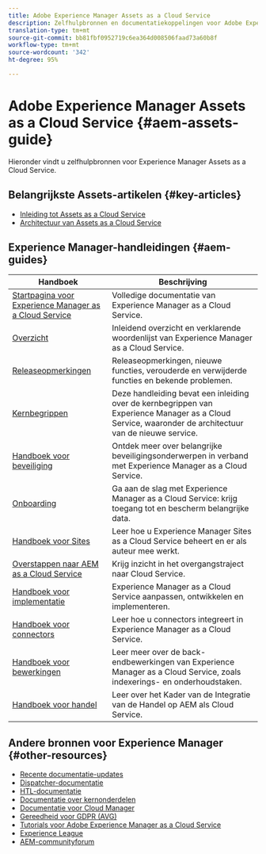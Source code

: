 ```yaml
---
title: Adobe Experience Manager Assets as a Cloud Service
description: Zelfhulpbronnen en documentatiekoppelingen voor Adobe Experience Manager Assets as a Cloud Service
translation-type: tm+mt
source-git-commit: bb81fbf0952719c6ea364d008506faad73a60b8f
workflow-type: tm+mt
source-wordcount: '342'
ht-degree: 95%

---
```



# Adobe Experience Manager Assets as a Cloud Service {#aem-assets-guide}

Hieronder vindt u zelfhulpbronnen voor Experience Manager Assets as a Cloud Service.

## Belangrijkste Assets-artikelen {#key-articles}

* [Inleiding tot Assets as a Cloud Service](overview.md)
* [Architectuur van Assets as a Cloud Service](architecture.md)

## Experience Manager-handleidingen {#aem-guides}

| Handboek | Beschrijving |
|---|---|
| [Startpagina voor Experience Manager as a Cloud Service](/help/landing/home.md) | Volledige documentatie van Experience Manager as a Cloud Service. |
| [Overzicht](/help/overview/home.md) | Inleidend overzicht en verklarende woordenlijst van Experience Manager as a Cloud Service. |
| [Releaseopmerkingen](/help/release-notes/home.md) | Releaseopmerkingen, nieuwe functies, verouderde en verwijderde functies en bekende problemen. |
| [Kernbegrippen](/help/core-concepts/home.md) | Deze handleiding bevat een inleiding over de kernbegrippen van Experience Manager as a Cloud Service, waaronder de architectuur van de nieuwe service. |
| [Handboek voor beveiliging](/help/security/home.md) | Ontdek meer over belangrijke beveiligingsonderwerpen in verband met Experience Manager as a Cloud Service. |
| [Onboarding](/help/onboarding/home.md) | Ga aan de slag met Experience Manager as a Cloud Service: krijg toegang tot en bescherm belangrijke data. |
| [Handboek voor Sites](/help/sites-cloud/home.md) | Leer hoe u Experience Manager Sites as a Cloud Service beheert en er als auteur mee werkt. |
| [Overstappen naar AEM as a Cloud Service](/help/move-to-cloud-service/home.md) | Krijg inzicht in het overgangstraject naar Cloud Service. |
| [Handboek voor implementatie](/help/implementing/home.md) | Experience Manager as a Cloud Service aanpassen, ontwikkelen en implementeren. |
| [Handboek voor connectors](/help/connectors/home.md) | Leer hoe u connectors integreert in Experience Manager as a Cloud Service. |
| [Handboek voor bewerkingen](/help/operations/home.md) | Leer meer over de back-endbewerkingen van Experience Manager as a Cloud Service, zoals indexerings- en onderhoudstaken. |
| [Handboek voor handel](/help/commerce-cloud/home.md) | Leer over het Kader van de Integratie van de Handel op AEM als Cloud Service. |

## Andere bronnen voor Experience Manager {#other-resources}

* [Recente documentatie-updates](https://helpx.adobe.com/experience-manager/documentation-updates.html#AEMasaCloudService)
* [Dispatcher-documentatie](/help/implementing/dispatcher/overview.md)
* [HTL-documentatie](https://docs.adobe.com/content/help/en/experience-manager-htl/using/overview.html)
* [Documentatie over kernonderdelen](https://docs.adobe.com/content/help/en/experience-manager-core-components/using/introduction.html)
* [Documentatie voor Cloud Manager](https://docs.adobe.com/content/help/en/experience-manager-cloud-manager/using/introduction-to-cloud-manager.html)
* [Gereedheid voor GDPR (AVG)](/help/onboarding/data-privacy-and-protection-readiness/aem-readiness.md)
* [Tutorials voor Adobe Experience Manager as a Cloud Service](https://docs.adobe.com/content/help/en/experience-manager-learn/cloud-service/overview.html)
* [Experience League](https://guided.adobe.com/?promoid=K42KVXHD&amp;mv=other#solutions/experience-manager)
* [AEM-communityforum](https://forums.adobe.com/community/experience-cloud/marketing-cloud/experience-manager)

